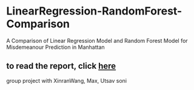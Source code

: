 # LinearRegression-RandomForest-Comparison
A Comparison of Linear Regression Model and Random Forest Model for Misdemeanour Prediction in Manhattan

## to read the report, click [here](https://github.com/QiaoRenOreo/LinearRegression-RandomForest-Comparison/blob/master/report_A%20Comparison%20of%20Linear%20Regression%20Model%20and%20Random%20Forest%20Model%20for%20Misdemeanour%20Prediction%20in%20Manhattan%20(final%20version).pdf)

group project with XinranWang, Max, Utsav soni
